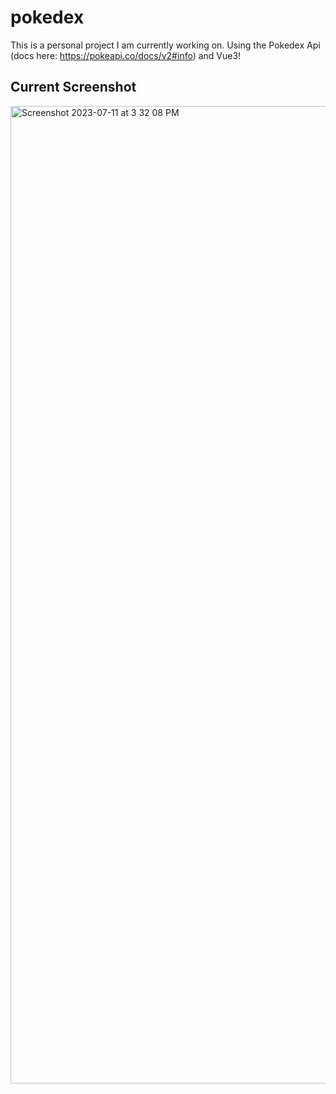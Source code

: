 # pokedex

This is a personal project I am currently working on. Using the Pokedex Api (docs here: https://pokeapi.co/docs/v2#info) and Vue3!

## Current Screenshot

<img width="1564" alt="Screenshot 2023-07-11 at 3 32 08 PM" src="https://github.com/abijohnson/pokedex/assets/46466234/a23f45ed-a82a-40da-a010-a2d876fc491d">
